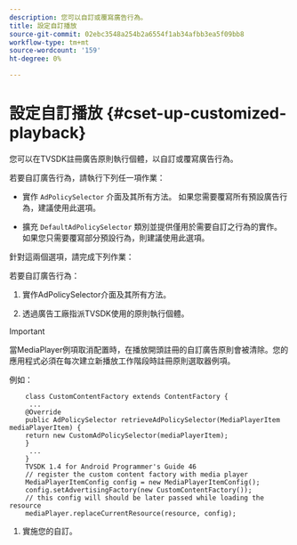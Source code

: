 ```yaml
---
description: 您可以自訂或覆寫廣告行為。
title: 設定自訂播放
source-git-commit: 02ebc3548a254b2a6554f1ab34afbb3ea5f09bb8
workflow-type: tm+mt
source-wordcount: '159'
ht-degree: 0%

---
```


# 設定自訂播放 {#cset-up-customized-playback}

您可以在TVSDK註冊廣告原則執行個體，以自訂或覆寫廣告行為。

若要自訂廣告行為，請執行下列任一項作業：

* 實作 `AdPolicySelector` 介面及其所有方法。
如果您需要覆寫所有預設廣告行為，建議使用此選項。

* 擴充 `DefaultAdPolicySelector` 類別並提供僅用於需要自訂之行為的實作。
如果您只需要覆寫部分預設行為，則建議使用此選項。

針對這兩個選項，請完成下列作業：

若要自訂廣告行為：

1. 實作AdPolicySelector介面及其所有方法。

1. 透過廣告工廠指派TVSDK使用的原則執行個體。

>[!IMPORTANT]
>
>當MediaPlayer例項取消配置時，在播放開頭註冊的自訂廣告原則會被清除。您的應用程式必須在每次建立新播放工作階段時註冊原則選取器例項。

例如：

```
    class CustomContentFactory extends ContentFactory {
     ...
    @Override
    public AdPolicySelector retrieveAdPolicySelector(MediaPlayerItem mediaPlayerItem) {
    return new CustomAdPolicySelector(mediaPlayerItem);
    }
     ...
    }
    TVSDK 1.4 for Android Programmer's Guide 46
    // register the custom content factory with media player
    MediaPlayerItemConfig config = new MediaPlayerItemConfig();
    config.setAdvertisingFactory(new CustomContentFactory());
    // this config will should be later passed while loading the resource
    mediaPlayer.replaceCurrentResource(resource, config);
```

1. 實施您的自訂。
